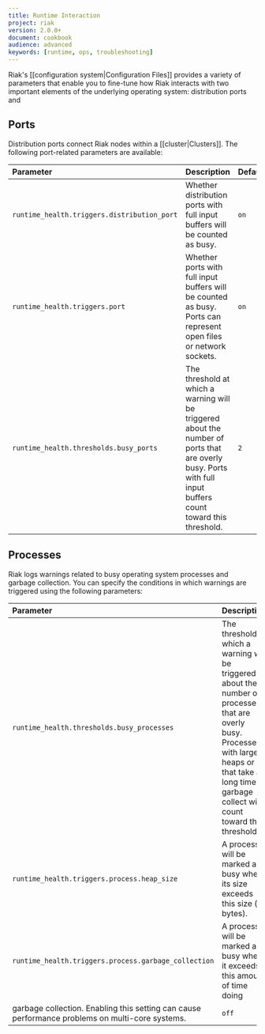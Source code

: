 ```yaml
---
title: Runtime Interaction
project: riak
version: 2.0.0+
document: cookbook
audience: advanced
keywords: [runtime, ops, troubleshooting]
---
```


Riak's [[configuration system|Configuration Files]] provides a variety
of parameters that enable you to fine-tune how Riak interacts with
two important elements of the underlying operating system: distribution
ports and 

## Ports

Distribution ports connect Riak nodes within a [[cluster|Clusters]]. The
following port-related parameters are available:

Parameter | Description | Default
:---------|:------------|:-------
`runtime_health.triggers.distribution_port` | Whether distribution ports with full input buffers will be counted as busy. | `on`
`runtime_health.triggers.port` | Whether ports with full input buffers will be counted as busy. Ports can represent open files or network sockets. | `on`
`runtime_health.thresholds.busy_ports` | The threshold at which a warning will be triggered about the number of ports that are overly busy. Ports with full input buffers count toward this threshold. | `2`

## Processes

Riak logs warnings related to busy operating system processes and garbage collection. You can specify the conditions in which warnings are triggered using the following parameters:

Parameter | Description | Default
:---------|:------------|:-------
`runtime_health.thresholds.busy_processes` | The threshold at which a warning will be triggered about the number of processes that are overly busy. Processes with large heaps or that take a long time to garbage collect will count toward this threshold. | `30`
`runtime_health.triggers.process.heap_size` | A process will be marked as busy when its size exceeds this size (in bytes). | `160444000`
`runtime_health.triggers.process.garbage_collection` | A process will be marked as busy when it exceeds this amount of time doing
garbage collection. Enabling this setting can cause performance problems on multi-core systems. | `off`
